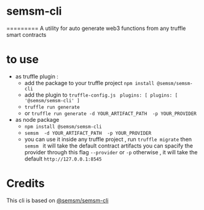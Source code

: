 # semsm-cli
=========
A utility for auto generate web3 functions from any truffle smart contracts
# to use
- as truffle plugin :
  - add the package to your truffle project `npm install @semsm/semsm-cli` 
  - add the plugin to `truffle-config.js` ` plugins: [
     plugins: [
    '@semsm/semsm-cli'
  ]`
  - `truffle run generate`
  - or `truffle run generate -d YOUR_ARTIFACT_PATH  -p YOUR_PROVIDER `
- as node package 
  - `npm install @semsm/semsm-cli`
  - `semsm  -d YOUR_ARTIFACT_PATH  -p YOUR_PROVIDER `
  - you can use it inside any truffle project , run `truffle migrate`  then `semsm ` it will take the default contract artifacts you can spacify the provider through this flag `--provider` or `-p` otherwise , it will take the default `http://127.0.0.1:8545` 



# Credits
This cli is based on [@semsm/semsm-cli](https://github.com/EmanHerawy/truffle-service-generator)

